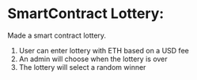 # SmartContract Lottery:
Made a smart contract lottery.

1. User can enter lottery with ETH based on a USD fee
2. An admin will choose when the lottery is over
3. The lottery will select a random winner
